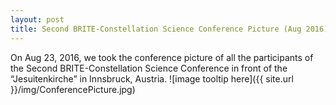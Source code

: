```yaml
---
layout: post
title: Second BRITE-Constellation Science Conference Picture (Aug 2016)
---
```

On Aug 23, 2016, we took the conference picture of all the participants
of the Second BRITE-Constellation Science Conference in front of the “Jesuitenkirche” in Innsbruck, Austria.
![image tooltip here]({{ site.url }}/img/ConferencePicture.jpg)
